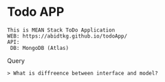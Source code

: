 # Todo APP

    This is MEAN Stack ToDo Application
    WEB: https://abidtkg.github.io/todoApp/
    API: 
     DB: MongoDB (Atlas)
Query

    > What is diffreence between interface and model?
